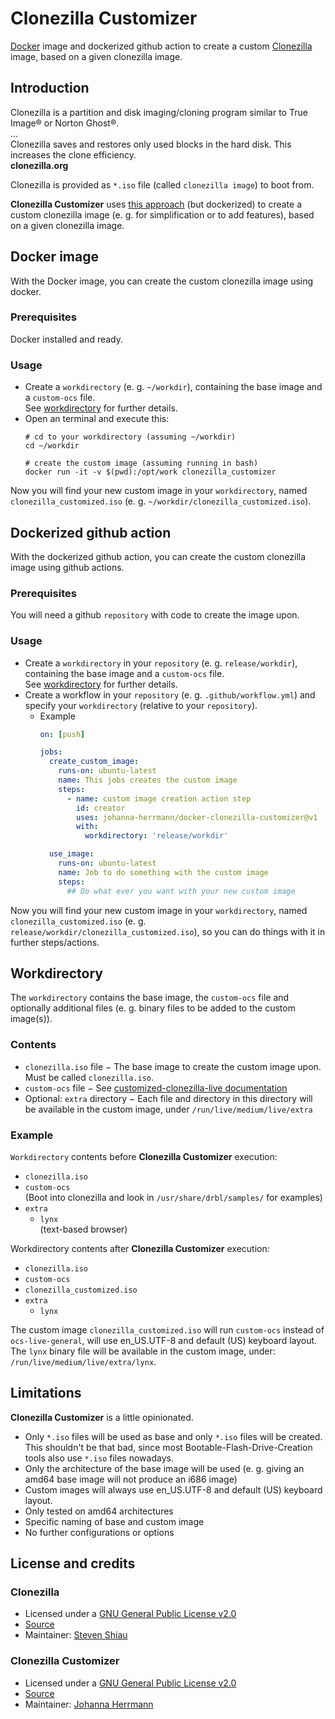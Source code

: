 # Clonezilla Customizer

[Docker](https://www.docker.com/) image and dockerized github action to create a custom [Clonezilla](https://clonezilla.org/) image,
based on a given clonezilla image.


## Introduction

Clonezilla is a partition and disk imaging/cloning program similar to True Image® or Norton Ghost®. \
... \
Clonezilla saves and restores only used blocks in the hard disk. This increases the clone efficiency. \
**clonezilla.org**

Clonezilla is provided as `*.iso` file (called `clonezilla image`) to boot from.

**Clonezilla Customizer** uses [this approach](https://clonezilla.org/advanced/customized-clonezilla-live.php) (but dockerized)
to create a custom clonezilla image (e. g. for simplification or to add features), based on a given clonezilla image.

## Docker image
With the Docker image, you can create the custom clonezilla image using docker.

### Prerequisites
Docker installed and ready.

### Usage
* Create a `workdirectory` (e. g. `~/workdir`),
  containing the base image and a `custom-ocs` file. \
  See [workdirectory](#workdirectory) for further details.
* Open an terminal and execute this:
  ```shell
  # cd to your workdirectory (assuming ~/workdir)
  cd ~/workdir

  # create the custom image (assuming running in bash)
  docker run -it -v $(pwd):/opt/work clonezilla_customizer
  ```

Now you will find your new custom image in your `workdirectory`, named `clonezilla_customized.iso`
(e. g. `~/workdir/clonezilla_customized.iso`).


## Dockerized github action
With the dockerized github action, you can create the custom clonezilla image using github actions.

### Prerequisites
You will need a github `repository` with code to create the image upon.

### Usage
* Create a `workdirectory` in your `repository` (e. g. `release/workdir`),
  containing the base image and a `custom-ocs` file. \
  See [workdirectory](#workdirectory) for further details.
* Create a workflow in your `repository` (e. g. `.github/workflow.yml`)
  and specify your `workdirectory` (relative to your `repository`).
  * Example
    ```yaml
    on: [push]

    jobs:
      create_custom_image:
        runs-on: ubuntu-latest
        name: This jobs creates the custom image
        steps:
          - name: custom image creation action step
            id: creator
            uses: johanna-herrmann/docker-clonezilla-customizer@v1
            with:
              workdirectory: 'release/workdir'

      use_image:
        runs-on: ubuntu-latest
        name: Job to do something with the custom image
        steps:
          ## Do what ever you want with your new custom image
    ```

Now you will find your new custom image in your `workdirectory`, named `clonezilla_customized.iso`
(e. g. `release/workdir/clonezilla_customized.iso`), so you can do things with it in further steps/actions.

## Workdirectory

The `workdirectory` contains the base image, the `custom-ocs` file and optionally additional files (e. g. binary files to be added to the custom image(s)).

### Contents
* `clonezilla.iso` file &minus; The base image to create the custom image upon. Must be called `clonezilla.iso`.
* `custom-ocs` file &minus; See [customized-clonezilla-live documentation](https://clonezilla.org/advanced/customized-clonezilla-live.php)
* Optional: `extra` directory &minus; Each file and directory in this directory will be available in the custom image,
  under `/run/live/medium/live/extra`

### Example
`Workdirectory` contents before **Clonezilla Customizer** execution:
* `clonezilla.iso`
* `custom-ocs` \
  (Boot into clonezilla and look in `/usr/share/drbl/samples/` for examples)
* `extra`
  * `lynx` \
    (text-based browser)

Workdirectory contents after **Clonezilla Customizer** execution:
* `clonezilla.iso`
* `custom-ocs`
* `clonezilla_customized.iso`
* `extra`
  * `lynx`

The custom image `clonezilla_customized.iso` will run `custom-ocs` instead of `ocs-live-general`, will use en_US.UTF-8 and default (US) keyboard layout. \
The `lynx` binary file will be available in the custom image, under: `/run/live/medium/live/extra/lynx`.

## Limitations

**Clonezilla Customizer** is a little opinionated.

* Only `*.iso` files will be used as base and only `*.iso` files will be created. \
  This shouldn't be that bad, since most Bootable-Flash-Drive-Creation tools also use `*.iso` files nowadays.
* Only the architecture of the base image will be used
  (e. g. giving an amd64 base image will not produce an i686 image)
* Custom images will always use en_US.UTF-8 and default (US) keyboard layout.
* Only tested on amd64 architectures
* Specific naming of base and custom image
* No further configurations or options

## License and credits

### Clonezilla
* Licensed under a [GNU General Public License v2.0](./LICENSE_clonezilla)
* [Source](https://github.com/stevenshiau/clonezilla)
* Maintainer: [Steven Shiau](https://github.com/stevenshiau/)

### Clonezilla Customizer
* Licensed under a [GNU General Public License v2.0](./LICENSE)
* [Source](https://github.com/johanna-herrmann/clonezilla_customizer)
* Maintainer: [Johanna Herrmann](https://github.com/johanna-herrmann/)
